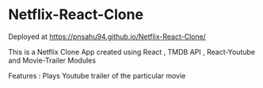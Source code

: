 # Netflix-React-Clone

Deployed at https://pnsahu94.github.io/Netflix-React-Clone/

This is a Netflix Clone App created using React , TMDB API , React-Youtube and Movie-Trailer Modules

Features :
 Plays Youtube trailer of the particular movie 
 
